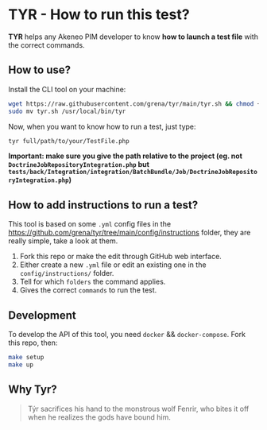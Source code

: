 # TYR - How to run this test?

**TYR** helps any Akeneo PIM developer to know **how to launch a test file** with the correct commands.

## How to use?
Install the CLI tool on your machine:
```bash
wget https://raw.githubusercontent.com/grena/tyr/main/tyr.sh && chmod +x tyr.sh
sudo mv tyr.sh /usr/local/bin/tyr
```

Now, when you want to know how to run a test, just type:
```bash
tyr full/path/to/your/TestFile.php
```
**Important: make sure you give the path relative to the project (eg. not `DoctrineJobRepositoryIntegration.php` but `tests/back/Integration/integration/BatchBundle/Job/DoctrineJobRepositoryIntegration.php`)**

## How to add instructions to run a test?
This tool is based on some `.yml` config files in the https://github.com/grena/tyr/tree/main/config/instructions folder, they are really simple, take a look at them.

1) Fork this repo or make the edit through GitHub web interface.
2) Either create a new `.yml` file or edit an existing one in the `config/instructions/` folder.
3) Tell for which `folders` the command applies.
4) Gives the correct `commands` to run the test.


## Development
To develop the API of this tool, you need `docker` && `docker-compose`.
Fork this repo, then:
```bash
make setup
make up
```

## Why Tyr?
> Týr sacrifices his hand to the monstrous wolf Fenrir, who bites it off when he realizes the gods have bound him.
